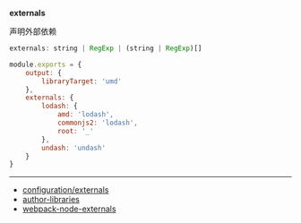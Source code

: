 __externals__

声明外部依赖

```js
externals: string | RegExp | (string | RegExp)[]
```

```js
module.exports = {
    output: {
        libraryTarget: 'umd'
    },
    externals: {
        lodash: {
            amd: 'lodash',
            commonjs2: 'lodash',
            root: '_'
        },
        undash: 'undash'
    }
}
```

---

- [configuration/externals](https://webpack.js.org/configuration/externals/)
- [author-libraries](https://webpack.js.org/guides/author-libraries/)
- [webpack-node-externals](https://www.npmjs.com/package/webpack-node-externals)
